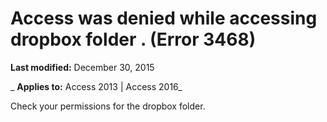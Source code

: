 
# Access was denied while accessing dropbox folder <name>. (Error 3468)

 **Last modified:** December 30, 2015

 _ **Applies to:** Access 2013 | Access 2016_

Check your permissions for the dropbox folder.

